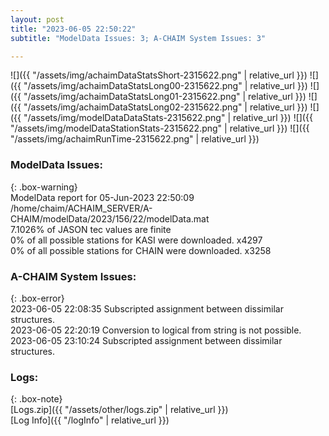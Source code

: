```yaml
---
layout: post
title: "2023-06-05 22:50:22"
subtitle: "ModelData Issues: 3; A-CHAIM System Issues: 3"

---
```


![]({{ "/assets/img/achaimDataStatsShort-2315622.png" | relative_url }})
![]({{ "/assets/img/achaimDataStatsLong00-2315622.png" | relative_url }})
![]({{ "/assets/img/achaimDataStatsLong01-2315622.png" | relative_url }})
![]({{ "/assets/img/achaimDataStatsLong02-2315622.png" | relative_url }})
![]({{ "/assets/img/modelDataDataStats-2315622.png" | relative_url }})
![]({{ "/assets/img/modelDataStationStats-2315622.png" | relative_url }})
![]({{ "/assets/img/achaimRunTime-2315622.png" | relative_url }})


### ModelData Issues:  
  
{: .box-warning}  
 ModelData report for 05-Jun-2023 22:50:09   
 /home/chaim/ACHAIM_SERVER/A-CHAIM/modelData/2023/156/22/modelData.mat   
 7.1026% of JASON tec values are finite   
 0% of all possible stations for KASI were downloaded. x4297   
 0% of all possible stations for CHAIN were downloaded. x3258   
  
### A-CHAIM System Issues:  
  
{: .box-error}  
2023-06-05 22:08:35 Subscripted assignment between dissimilar structures.  
2023-06-05 22:20:19 Conversion to logical from string is not possible.  
2023-06-05 23:10:24 Subscripted assignment between dissimilar structures.  

### Logs:  
  
{: .box-note}  
[Logs.zip]({{ "/assets/other/logs.zip" | relative_url }})  
[Log Info]({{ "/logInfo" | relative_url }})  
